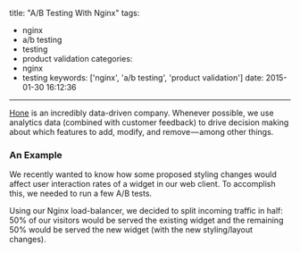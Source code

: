 title: "A/B Testing With Nginx"
tags:
 - nginx
 - a/b testing
 - testing
 - product validation
categories:
  - nginx
  - testing
keywords: ['nginx', 'a/b testing', 'product validation']
date: 2015-01-30 16:12:36
---

[Hone](http://gohone.com) is an incredibly data-driven company. Whenever possible, we use analytics data (combined with customer feedback) to drive decision making about which features to add, modify, and remove — among other things.

### An Example
We recently wanted to know how some proposed styling changes would affect user interaction rates of a widget in our web client. To accomplish this, we needed to run a few A/B tests.

Using our Nginx load-balancer, we decided to split incoming traffic in half: 50% of our visitors would be served the existing widget and the remaining 50% would be served the new widget (with the new styling/layout changes).